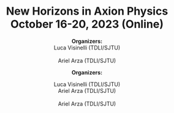 <h1 align="center">New Horizons in Axion Physics <br>October 16-20, 2023 (Online)</br></h1>
<p align="center"><B>Organizers:</B><br>Luca Visinelli (TDLI/SJTU)</br><br>Ariel Arza (TDLI/SJTU)</br></p>
<p align="center"><B>Organizers:</B></p>
<p align="center">Luca Visinelli (TDLI/SJTU)<br>Ariel Arza (TDLI/SJTU)</br><br>Ariel Arza (TDLI/SJTU)</br></p>
